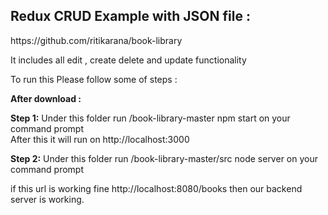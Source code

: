 

<h2>Redux CRUD Example with JSON file : </h2>
https://github.com/ritikarana/book-library

It includes all edit , create delete and update functionality

To run this Please follow some of steps :

<b>After download : </b>

<b>Step 1:</b> Under this folder run  /book-library-master npm start on your command prompt<br>
After this it will run on http://localhost:3000

<b>Step 2:</b> Under this folder run  /book-library-master/src node server on your command prompt

if this url is working fine http://localhost:8080/books then our backend server is working.



 

